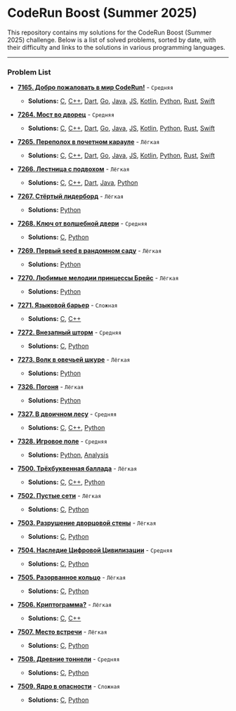 # CodeRun Boost (Summer 2025)

This repository contains my solutions for the CodeRun Boost (Summer 2025) challenge. Below is a list of solved problems, sorted by date, with their difficulty and links to the solutions in various programming languages.

-----

### Problem List

  * **[7165. Добро пожаловать в мир CodeRun\!](https://coderun.yandex.ru/problem/coderun-welcome)** - `Средняя`

      * **Solutions:** [C](7165_coderun_welcome/solution.c), [C++](7165_coderun_welcome/solution.cpp), [Dart](7165_coderun_welcome/solution.dart), [Go](7165_coderun_welcome/solution.go), [Java](7165_coderun_welcome/solution.java), [JS](7165_coderun_welcome/solution.js), [Kotlin](7165_coderun_welcome/solution.kt), [Python](7165_coderun_welcome/solution.py), [Rust](7165_coderun_welcome/solution.rs), [Swift](7165_coderun_welcome/solution.swift)

  * **[7264. Мост во дворец](https://coderun.yandex.ru/problem/bridge-to-the-palace)** - `Средняя`

      * **Solutions:** [C](7264_Bridge_to_the_palace/solution.c), [C++](7264_Bridge_to_the_palace/solution.cpp), [Dart](7264_Bridge_to_the_palace/solution.dart), [Go](7264_Bridge_to_the_palace/solution.go), [Java](7264_Bridge_to_the_palace/solution.java), [JS](7264_Bridge_to_the_palace/solution.js), [Kotlin](7264_Bridge_to_the_palace/solution.kt), [Python](7264_Bridge_to_the_palace/solution.py), [Rust](7264_Bridge_to_the_palace/solution.rs), [Swift](7264_Bridge_to_the_palace/solution.swift)

  * **[7265. Переполох в почетном карауле](https://coderun.yandex.ru/problem/commotion-in-the-guard)** - `Лёгкая`

      * **Solutions:** [C](7265_Commotion_in_the_guard/solution.c), [C++](7265_Commotion_in_the_guard/solution.cpp), [Dart](7265_Commotion_in_the_guard/solution.dart), [Go](7265_Commotion_in_the_guard/solution.go), [Java](7265_Commotion_in_the_guard/solution.java), [JS](7265_Commotion_in_the_guard/solution.js), [Kotlin](7265_Commotion_in_the_guard/solution.kt), [Python](7265_Commotion_in_the_guard/solution.py), [Rust](7265_Commotion_in_the_guard/solution.rs), [Swift](7265_Commotion_in_the_guard/solution.swift)

  * **[7266. Лестница с подвохом](https://coderun.yandex.ru/problem/stairs)** - `Лёгкая`

      * **Solutions:** [C](7266_stairs/solution.c), [C++](7266_stairs/solution.cpp), [Dart](7266_stairs/solution.dart), [Java](7266_stairs/solution.java), [Python](7266_stairs/solution.py)

  * **[7267. Стёртый лидерборд](https://coderun.yandex.ru/problem/erased-leaderboard)** - `Лёгкая`

      * **Solutions:** [Python](7267_erased_leaderboard/solution.py)

  * **[7268. Ключ от волшебной двери](https://coderun.yandex.ru/problem/choose_primes)** - `Средняя`

      * **Solutions:** [C](7268_choose_primes/solution.c), [Python](7268_choose_primes/solution.py)

  * **[7269. Первый seed в рандомном саду](https://coderun.yandex.ru/problem/first_seed_random_garden)** - `Лёгкая`

      * **Solutions:** [Python](7269_first_seed_random_garden/solution.py)

  * **[7270. Любимые мелодии принцессы Брейс](https://coderun.yandex.ru/problem/favorite-melodies)** - `Лёгкая`

      * **Solutions:** [Python](7270_favorite_melodies/solution.py)

  * **[7271. Языковой барьер](https://coderun.yandex.ru/problem/language-barier)** - `Сложная`

      * **Solutions:** [C](7271_language_barier/solution.c), [C++](7271_language_barier/solution.cpp)

  * **[7272. Внезапный шторм](https://coderun.yandex.ru/problem/sudden-storm)** - `Средняя`

      * **Solutions:** [C](7272_sudden_storm/solution.c), [Python](7272_sudden_storm/solution.py)

  * **[7273. Волк в овечьей шкуре](https://coderun.yandex.ru/problem/sheep-wolf)** - `Лёгкая`

      * **Solutions:** [Python](7273_sheep_wolf/solution.py)

  * **[7326. Погоня](https://coderun.yandex.ru/problem/chase)** - `Лёгкая`

      * **Solutions:** [Python](7326_chase/solution.py)

  * **[7327. В двоичном лесу](https://coderun.yandex.ru/problem/binary-forest)** - `Средняя`

      * **Solutions:** [C](7327_binary_forest/solution.c), [C++](7327_binary_forest/solution.cpp), [Python](7327_binary_forest/solution.py)

  * **[7328. Игровое поле](https://coderun.yandex.ru/problem/playing-field)** - `Средняя`

      * **Solutions:** [Python](7328_playing_field/solution.py), [Analysis](7328_playing_field/analys.py)

  * **[7500. Трёхбуквенная баллада](https://coderun.yandex.ru/problem/three-letter-ballad)** - `Лёгкая`

      * **Solutions:** [C](7500_three_letter_ballad/solution.c), [C++](7500_three_letter_ballad/solution.cpp), [Python](7500_three_letter_ballad/solution.py)

  * **[7502. Пустые сети](https://coderun.yandex.ru/problem/prob-win)** - `Лёгкая`

      * **Solutions:** [C](7502_prob_win/solution.c), [Python](7502_prob_win/solution.py)

  * **[7503. Разрушение дворцовой стены](https://coderun.yandex.ru/problem/city-wall-destruction)** - `Лёгкая`

      * **Solutions:** [C](7503_city_wall_destruction/solution.c), [Python](7503_city_wall_destruction/solution.py)

  * **[7504. Наследие Цифровой Цивилизации](https://coderun.yandex.ru/problem/digital-civilization-legacy)** - `Средняя`

      * **Solutions:** [C](7504_digital_civilization_legacy/solution.c), [Python](7504_digital_civilization_legacy/solution.py)

  * **[7505. Разорванное кольцо](https://coderun.yandex.ru/problem/broken-ring)** - `Лёгкая`

      * **Solutions:** [C](7505_broken_ring/solution.c), [Python](7505_broken_ring/solution.py)

  * **[7506. Криптограмма?](https://coderun.yandex.ru/problem/cryptogram)** - `Лёгкая`

      * **Solutions:** [C](7506_cryptogram/solution.c), [C++](7506_cryptogram/solution.cpp)

  * **[7507. Место встречи](https://coderun.yandex.ru/problem/venue)** - `Лёгкая`

      * **Solutions:** [C](7507_venue/solution.c), [Python](7507_venue/solution.py)

  * **[7508. Древние тоннели](https://coderun.yandex.ru/problem/ancient-tunnels)** - `Средняя`

      * **Solutions:** [C](7508_ancient_tunnels/solution.c), [Python](7508_ancient_tunnels/solution.py)

  * **[7509. Ядро в опасности](https://coderun.yandex.ru/problem/danger-core)** - `Сложная`

      * **Solutions:** [C](7509_danger_core/solution.c), [Python](7509_danger_core/solution.py)